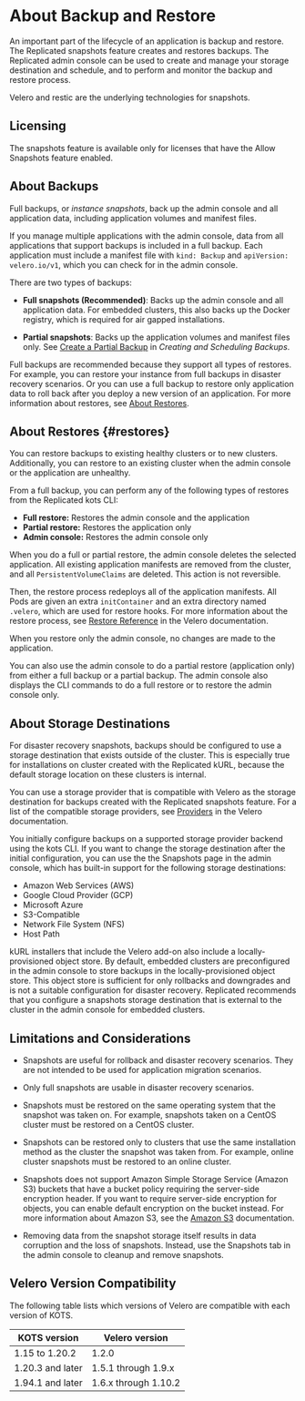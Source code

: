 # About Backup and Restore

An important part of the lifecycle of an application is backup and restore. The Replicated snapshots feature creates and restores backups. The Replicated admin console can be used to create and manage your storage destination and schedule, and to perform and monitor the backup and restore process.

Velero and restic are the underlying technologies for snapshots.

## Licensing

The snapshots feature is available only for licenses that have the Allow Snapshots feature enabled. 

## About Backups

Full backups, or _instance snapshots_, back up the admin console and all application data, including application volumes and manifest files.

If you manage multiple applications with the admin console, data from all applications that support backups is included in a full backup. Each application must include a manifest file with `kind: Backup` and `apiVersion: velero.io/v1`, which you can check for in the admin console.

There are two types of backups:
  * **Full snapshots (Recommended)**: Backs up the admin console and all application data. For embedded clusters, this also backs up the Docker registry, which is required for air gapped installations.

  * **Partial snapshots**: Backs up the application volumes and manifest files only. See [Create a Partial Backup](snapshots-creating#partial) in _Creating and Scheduling Backups_.

Full backups are recommended because they support all types of restores. For example, you can restore your instance from full backups in disaster recovery scenarios. Or you can use a full backup to restore only application data to roll back after you deploy a new version of an application. For more information about restores, see [About Restores](#restores).

## About Restores {#restores}

You can restore backups to existing healthy clusters or to new clusters. Additionally, you can restore to an existing cluster when the admin console or the application are unhealthy.

From a full backup, you can perform any of the following types of restores from the Replicated kots CLI:

- **Full restore:** Restores the admin console and the application
- **Partial restore:** Restores the application only
- **Admin console:** Restores the admin console only

When you do a full or partial restore, the admin console deletes the selected application. All existing application manifests are removed from the cluster, and all `PersistentVolumeClaims` are deleted. This action is not reversible.

Then, the restore process redeploys all of the application manifests. All Pods are given an extra `initContainer` and an extra directory named `.velero`, which are used for restore hooks. For more information about the restore process, see [Restore Reference](https://velero.io/docs/v1.9/restore-reference/) in the Velero documentation.

When you restore only the admin console, no changes are made to the application.

You can also use the admin console to do a partial restore (application only) from either a full backup or a partial backup. The admin console also displays the CLI commands to do a full restore or to restore the admin console only.

## About Storage Destinations

For disaster recovery snapshots, backups should be configured to use a storage destination that exists outside of the cluster. This is especially true for installations on cluster created with the Replicated kURL, because the default storage location on these clusters is internal.

You can use a storage provider that is compatible with Velero as the storage destination for backups created with the Replicated snapshots feature. For a list of the compatible storage providers, see [Providers](https://velero.io/docs/v1.9/supported-providers/) in the Velero documentation.

You initially configure backups on a supported storage provider backend using the kots CLI. If you want to change the storage destination after the initial configuration, you can use the the Snapshots page in the admin console, which has built-in support for the following storage destinations:

- Amazon Web Services (AWS)
- Google Cloud Provider (GCP)
- Microsoft Azure
- S3-Compatible
- Network File System (NFS)
- Host Path

kURL installers that include the Velero add-on also include a locally-provisioned object store. By default, embedded clusters are preconfigured in the admin console to store backups in the locally-provisioned object store. This object store is sufficient for only rollbacks and downgrades and is not a suitable configuration for disaster recovery. Replicated recommends that you configure a snapshots storage destination that is external to the cluster in the admin console for embedded clusters.

## Limitations and Considerations

- Snapshots are useful for rollback and disaster recovery scenarios. They are not intended to be used for application migration scenarios.

- Only full snapshots are usable in disaster recovery scenarios.

- Snapshots must be restored on the same operating system that the snapshot was taken on. For example, snapshots taken on a CentOS cluster must be restored on a CentOS cluster.

- Snapshots can be restored only to clusters that use the same installation method as the cluster the snapshot was taken from. For example, online cluster snapshots must be restored to an online cluster.

- Snapshots does not support Amazon Simple Storage Service (Amazon S3) buckets that have a bucket policy requiring the server-side encryption header. If you want to require server-side encryption for objects, you can enable default encryption on the bucket instead. For more information about Amazon S3, see the [Amazon S3](https://docs.aws.amazon.com/s3/?icmpid=docs_homepage_featuredsvcs) documentation.

- Removing data from the snapshot storage itself results in data corruption and the loss of snapshots. Instead, use the Snapshots tab in the admin console to cleanup and remove snapshots.

## Velero Version Compatibility

The following table lists which versions of Velero are compatible with each version of KOTS.

| KOTS version | Velero version |
|------|-------------|
| 1.15 to 1.20.2 | 1.2.0 |
| 1.20.3 and later | 1.5.1 through 1.9.x |
| 1.94.1 and later | 1.6.x through 1.10.2 |
